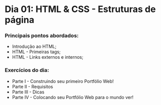 # Dia 01: HTML & CSS - Estruturas de página
### Principais pontos abordados:
* Introdução ao HTML;
* HTML - Primeiras tags;
* HTML - Links externos e internos;

### Exercícios do dia:
* Parte I - Construindo seu primeiro Portfólio Web!
* Parte II - Requisitos
* Parte III - Dicas
* Parte IV - Colocando seu Portfólio Web para o mundo ver!
